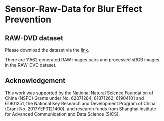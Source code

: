 # Sensor-Raw-Data for Blur Effect Prevention

## RAW-DVD dataset

Please download the dataset via the [link](https://www.kaggle.com/datasets/abdelwahednahli/raw-blur-dataset).

There are 11562 generated RAW images pairs and processed sRGB images in the RAW-DVD dataset.


## Acknowledgement

This work was supported by the National Natural Science
Foundation of China (NSFC) Grants under No. 62071284,
61871262, 61904101 and 61901251, the National Key
Research and Development Program of China (Grant No.
2017YEF0121400), and research funds from Shanghai
Institute for Advanced Communication and Data Science
(SICS).
